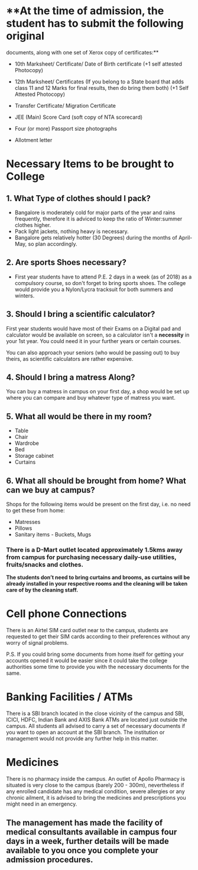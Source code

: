 # **At the time of admission, the student has to submit the following original
documents, along with one set of Xerox copy of certificates:**

* 10th Marksheet/ Certificate/ Date of Birth certificate (+1 self attested Photocopy)

* 12th Marksheet/ Certificates (If you belong to a State board that adds class 11 and 12 Marks for final results, then do bring them both) 
(+1 Self Attested Photocopy)

* Transfer Certificate/ Migration Certificate

* JEE (Main) Score Card (soft copy of NTA scorecard)

* Four (or more) Passport size photographs

* Allotment letter


# **Necessary Items to be brought to College**

## **1. What Type of clothes should I pack?**

* Bangalore is moderately cold for major parts of the year and rains frequently, therefore it is adviced to keep the ratio of Winter:summer clothes higher. 
* Pack light jackets, nothing heavy is necessary.
* Bangalore gets relatively hotter (30 Degrees) during the months of April-May, so plan accordingly.

## **2. Are sports Shoes necessary?**

* First year students have to attend P.E. 2 days in a week (as of 2018) as a compulsory course, so don't forget to bring sports shoes. The college would provide you a Nylon/Lycra tracksuit for both summers and winters.

## **3. Should I bring a scientific calculator?**

First year students would have most of their Exams on a Digital pad and calculator would be available on screen, so a calculator isn't a **necessity** in your 1st year. You could need it in your further years or certain courses. 

You can also approach your seniors (who would be passing out) to buy theirs, as scientific calculators are rather expensive.

## **4. Should I bring a matress Along?**

You can buy a matress in campus on your first day, a shop would be set up where you can compare and buy whatever type of matress you want.

## **5.  What all would be there in my room?**

* Table
* Chair
* Wardrobe
* Bed
* Storage cabinet
* Curtains

## **6. What all should be brought from home? What can we buy at campus?**

Shops for the following items would be present on the first day, i.e. no need to get these from home: 
* Matresses
* Pillows
* Sanitary items - Buckets, Mugs


### **There is a D-Mart outlet located approximately 1.5kms away from campus for purchasing necessary daily-use utilities, fruits/snacks and clothes.**

**The students don’t need to bring curtains and brooms, as
curtains will be already installed in your respective rooms and the
cleaning will be taken care of by the cleaning staff.**

# **Cell phone Connections**

There is an Airtel SIM card outlet near to the campus, students are
requested to get their SIM cards according to their preferences without
any worry of signal problems.

P.S. If you could bring some documents from home itself for getting your
accounts opened it would be easier since it could take the college
authorities some time to provide you with the necessary documents for
the same.

# **Banking Facilities / ATMs**

There is a SBI branch located in the close vicinity of the campus and
SBI, ICICI, HDFC, Indian Bank and AXIS Bank ATMs are located just outside the campus.
All students all advised to carry a set of necessary documents if you
want to open an account at the SBI branch. The institution or management
would not provide any further help in this matter.

# **Medicines**

There is no pharmacy inside the campus. An outlet of Apollo Pharmacy is
situated is very close to the campus (barely 200 - 300m), nevertheless if
any enrolled candidate has any medical condition, severe allergies or
any chronic ailment, it is advised to bring the medicines and prescriptions you might need
in an emergency.

## **The management has made the facility of medical consultants available in campus four days in a week, further details will be made available to you once you complete your admission procedures.**
